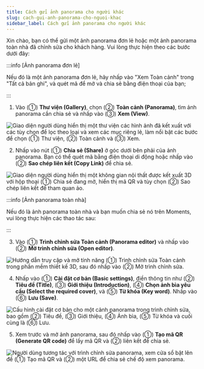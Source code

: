 ```yaml
---
title: Cách gửi ảnh panorama cho người khác
slug: cach-gui-anh-panorama-cho-nguoi-khac
sidebar_label: Cách gửi ảnh panorama cho người khác
---
```


Xin chào, bạn có thể gửi một ảnh panorama đơn lẻ hoặc một ảnh panorama toàn nhà đã chỉnh sửa cho khách hàng. Vui lòng thực hiện theo các bước dưới đây:

:::info [Ảnh panorama đơn lẻ]

Nếu đó là một ảnh panorama đơn lẻ, hãy nhấp vào "Xem Toàn cảnh" trong "Tất cả bản ghi", và quét mã để mở và chia sẻ bằng điện thoại của bạn;

:::

1. Vào (①) **Thư viện (Gallery)**, chọn (②) **Toàn cảnh (Panorama)**, tìm ảnh panorama cần chia sẻ và nhấp vào (③) **Xem (View)**.

![Giao diện người dùng hiển thị một thư viện các hình ảnh đã kết xuất với các tùy chọn để lọc theo loại và xem các mục riêng lẻ, làm nổi bật các bước để chọn (①) Thư viện, (②) Toàn cảnh và (③) Xem.](https://storage.googleapis.com/jegavn_kb/images/f3e12fdb-4ef8-4995-b298-64abfc6658d0.png)

2. Nhấp vào nút (①) **Chia sẻ (Share)** ở góc dưới bên phải của ảnh panorama. Bạn có thể quét mã bằng điện thoại di động hoặc nhấp vào (②) **Sao chép liên kết (Copy Link)** để chia sẻ.

![Giao diện người dùng hiển thị một không gian nội thất được kết xuất 3D với hộp thoại (①) Chia sẻ đang mở, hiển thị mã QR và tùy chọn (②) Sao chép liên kết để tham quan ảo.](https://storage.googleapis.com/jegavn_kb/images/1fa07d06-1950-4f90-933d-330f4190d74f.png)

:::info [Ảnh panorama toàn nhà]

Nếu đó là ảnh panorama toàn nhà và bạn muốn chia sẻ nó trên Moments, vui lòng thực hiện các thao tác sau:

:::

3. Vào (①) **Trình chỉnh sửa Toàn cảnh (Panorama editor)** và nhấp vào (②) **Mở trình chỉnh sửa (Open editor)**.

![Hướng dẫn truy cập và mở tính năng (①) Trình chỉnh sửa Toàn cảnh trong phần mềm thiết kế 3D, sau đó nhấp vào (②) Mở trình chỉnh sửa.](https://storage.googleapis.com/jegavn_kb/images/3e017282-2f4a-469e-96de-5427c30bc878.png)

4. Nhấp vào (①) **Cài đặt cơ bản (Basic settings)**, điền thông tin như (②) **Tiêu đề (Title)**, (③) **Giới thiệu (Introduction)**, (④) **Chọn ảnh bìa yêu cầu (Select the required cover)**, và (⑤) **Từ khóa (Key word)**. Nhấp vào (⑥) **Lưu (Save)**.

![Cấu hình cài đặt cơ bản cho một cảnh panorama trong trình chỉnh sửa, bao gồm (②) Tiêu đề, (③) Giới thiệu, (④) Ảnh bìa, (⑤) Từ khóa và cuối cùng là (⑥) Lưu.](https://storage.googleapis.com/jegavn_kb/images/d98bc955-6b1e-48a4-89a0-09c6e139e08e.png)

5. Xem trước và mở ảnh panorama, sau đó nhấp vào (①) **Tạo mã QR (Generate QR code)** để lấy mã QR và (②) liên kết để chia sẻ.

![Người dùng tương tác với trình chỉnh sửa panorama, xem cửa sổ bật lên để (①) Tạo mã QR và (②) một URL để chia sẻ chế độ xem panorama.](https://storage.googleapis.com/jegavn_kb/images/2fe8a252-bb24-48c0-9917-1b95cdbdcb15.png)